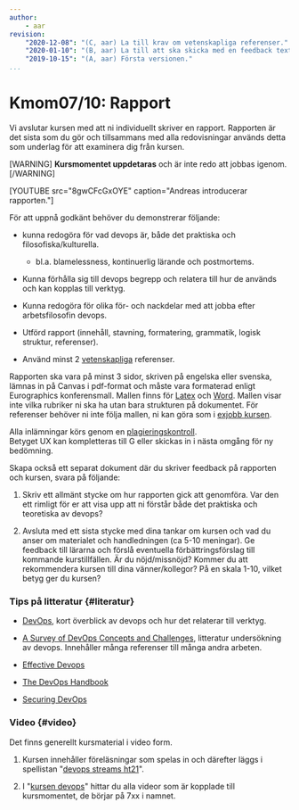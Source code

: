 ```yaml
---
author:
    - aar
revision:
    "2020-12-08": "(C, aar) La till krav om vetenskapliga referenser."
    "2020-01-10": "(B, aar) La till att ska skicka med en feedback text."
    "2019-10-15": "(A, aar) Första versionen."
...
```

Kmom07/10: Rapport
==================================

Vi avslutar kursen med att ni individuellt skriver en rapport. Rapporten är det sista som du gör och tillsammans med alla redovisningar används detta som underlag för att examinera dig från kursen.

<!-- more -->

[WARNING]
**Kursmomentet uppdetaras** och är inte redo att jobbas igenom.
[/WARNING]

[YOUTUBE src="8gwCFcGxOYE" caption="Andreas introducerar rapporten."]



För att uppnå godkänt behöver du demonstrerar följande:

- kunna redogöra för vad devops är, både det praktiska och filosofiska/kulturella.
    - bl.a. blamelessness, kontinuerlig lärande och postmortems.

- Kunna förhålla sig till devops begrepp och relatera till hur de används och kan kopplas till verktyg.

- Kunna redogöra för olika för- och nackdelar med att jobba efter arbetsfilosofin devops.

- Utförd rapport (innehåll, stavning, formatering, grammatik, logisk struktur, referenser).

- Använd minst 2 [vetenskapliga](https://libguides.mdh.se/c.php?g=627111&p=4486609) referenser.



Rapporten ska vara på minst 3 sidor, skriven på engelska eller svenska, lämnas in på Canvas i pdf-format
och måste vara formaterad enligt Eurographics konferensmall. Mallen finns för [Latex](https://www.overleaf.com/latex/templates/author-guidelines-and-template-for-eurographics-proceedings-manuscripts/rntmcbgtjqzg) och [Word](http://icat.vrsj.org/2015/files/icategve2015_word_templete.docx). Mallen visar inte vilka rubriker ni ska ha utan bara strukturen på dokumentet. För referenser behöver ni inte följa mallen, ni kan göra som i [exjobb kursen](https://dbwebb.se/kurser/exjobb/guide/referenser).

Alla inlämningar körs genom en [plagieringskontroll](https://dbwebb.se/kurser/exjobb/guide/plagieringskontroll).  
Betyget UX kan kompletteras till G eller skickas in i nästa omgång för ny bedömning.  


Skapa också ett separat dokument där du skriver feedback på rapporten och kursen, svara på följande:

1. Skriv ett allmänt stycke om hur rapporten gick att genomföra. Var den ett rimligt för er att visa upp att ni förstår både det praktiska och teoretiska av devops?

1. Avsluta med ett sista stycke med dina tankar om kursen och vad du anser om materialet och handledningen (ca 5-10 meningar). Ge feedback till lärarna och förslå eventuella förbättringsförslag till kommande kurstillfällen. Är du nöjd/missnöjd? Kommer du att rekommendera kursen till dina vänner/kollegor? På en skala 1-10, vilket betyg ger du kursen?



### Tips på litteratur {#literatur}

- [DevOps](http://ieeexplore.ieee.org/stamp/stamp.jsp?tp=&arnumber=7458761&isnumber=7458753), kort överblick av devops och hur det relaterar till verktyg.

- [A Survey of DevOps Concepts and Challenges](https://doi.org/10.1145/3359981),  litteratur undersökning av devops. Innehåller många referenser till många andra arbeten.

- [Effective Devops](http://tinyurl.com/y6jy5x8u)

- [The DevOps Handbook](http://tinyurl.com/wpzycxu)

- [Securing DevOps](http://tinyurl.com/y659zjwc)

<!-- 
- Vad är DevOps
- Forskningsläget?
- Framtiden
- Devops historia 
- devsecops är eget ord kan söka på också
- Fokusera på ett område och devops. sec eller microservices t.ex.
- Hur företag jobbar med det
http://www.informationweek.com/strategic-cio/enterprise-agility/6-steps-to-survive-a-devops-transformation/a/d-id/1319704
-->

<!-- 
Papers:
https://dl.acm.org/citation.cfm?id=3359981
https://ieeexplore.ieee.org/document/7458761

sammanfatta fördelar och nackdelar från litteratur.
vetenskaplig/teknisk rapport
-->



### Video {#video}

Det finns generellt kursmaterial i video form.

1. Kursen innehåller föreläsningar som spelas in och därefter läggs i spellistan "[devops streams ht21](https://www.youtube.com/playlist?list=PLKtP9l5q3ce8g4N0v72y47OiNePhjOqqN)".

1. I "[kursen devops](https://www.youtube.com/playlist?list=PLKtP9l5q3ce8s67TUj2qS85C4g1pbrx78)" hittar du alla videor som är kopplade till kursmomentet, de börjar på 7xx i namnet.
